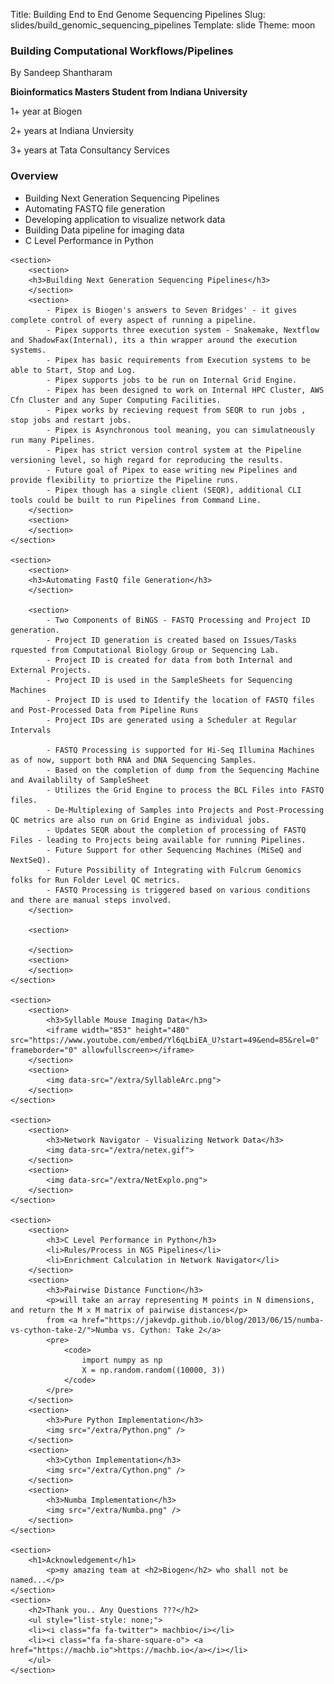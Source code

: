 Title: Building End to End Genome Sequencing Pipelines
Slug: slides/build_genomic_sequencing_pipelines
Template: slide
Theme: moon

<div class="slides">
    <section>
    	<section>
	        <h1>Building Computational Workflows/Pipelines</h1>
	        <p>By Sandeep Shantharam</p>
        </section>
        <section>
	        	<p align="left"><strong>Bioinformatics Masters Student from Indiana University</strong></p>
	        	<p align="left">1+ year at Biogen</p>
	        	<p align="left">2+ years at Indiana Unviersity</p>
	        	<p align="left">3+ years at Tata Consultancy Services</p>
        </section>
        <section>
        	<h1>Overview</h1>
        	<ul>
        		<li>Building Next Generation Sequencing Pipelines</li>
        		<li>Automating FASTQ file generation</li>
        		<li>Developing application to visualize network data</li>
        		<li>Building Data pipeline for imaging data</li>
        		<li>C Level Performance in Python</li>
        	</ul>
        </section>
    </section>


    <section>  
    	<section>
    	<h3>Building Next Generation Sequencing Pipelines</h3>
      	</section>
    	<section>
    		- Pipex is Biogen's answers to Seven Bridges' - it gives complete control of every aspect of running a pipeline.
			- Pipex supports three execution system - Snakemake, Nextflow and ShadowFax(Internal), its a thin wrapper around the execution systems.
			- Pipex has basic requirements from Execution systems to be able to Start, Stop and Log.
			- Pipex supports jobs to be run on Internal Grid Engine.
			- Pipex has been designed to work on Internal HPC Cluster, AWS Cfn Cluster and any Super Computing Facilities.
			- Pipex works by recieving request from SEQR to run jobs , stop jobs and restart jobs.
			- Pipex is Asynchronous tool meaning, you can simulatneously run many Pipelines.
			- Pipex has strict version control system at the Pipeline versioning level, so high regard for reproducing the results.
			- Future goal of Pipex to ease writing new Pipelines and provide flexibility to priortize the Pipeline runs.
			- Pipex though has a single client (SEQR), additional CLI tools could be built to run Pipelines from Command Line.
      	</section>
       	<section>
      	</section>
    </section>
    
    <section>
    	<section>
    	<h3>Automating FastQ file Generation</h3>
      	</section>

    	<section>
			- Two Components of BiNGS - FASTQ Processing and Project ID generation.
			- Project ID generation is created based on Issues/Tasks rquested from Computational Biology Group or Sequencing Lab.
			- Project ID is created for data from both Internal and External Projects.
			- Project ID is used in the SampleSheets for Sequencing Machines
			- Project ID is used to Identify the location of FASTQ files and Post-Processed Data from Pipeline Runs
			- Project IDs are generated using a Scheduler at Regular Intervals

			- FASTQ Processing is supported for Hi-Seq Illumina Machines as of now, support both RNA and DNA Sequencing Samples.
			- Based on the completion of dump from the Sequencing Machine and Availablilty of SampleSheet
			- Utilizes the Grid Engine to process the BCL Files into FASTQ files.
			- De-Multiplexing of Samples into Projects and Post-Processing QC metrics are also run on Grid Engine as individual jobs.
			- Updates SEQR about the completion of processing of FASTQ Files - leading to Projects being available for running Pipelines.
			- Future Support for other Sequencing Machines (MiSeQ and NextSeQ).
			- Future Possibility of Integrating with Fulcrum Genomics folks for Run Folder Level QC metrics.
			- FASTQ Processing is triggered based on various conditions and there are manual steps involved.
      	</section>

    	<section>
      	
      	</section>
       	<section>
      	</section>      	
    </section>    

    <section>
	    <section>
	    	<h3>Syllable Mouse Imaging Data</h3>
			<iframe width="853" height="480" src="https://www.youtube.com/embed/Yl6qLbiEA_U?start=49&end=85&rel=0" frameborder="0" allowfullscreen></iframe>
	    </section>
	    <section>
	    	<img data-src="/extra/SyllableArc.png">	    	
	    </section>
    </section>    

    <section>
    	<section>
    		<h3>Network Navigator - Visualizing Network Data</h3>
    		<img data-src="/extra/netex.gif">
    	</section>
    	<section>
    		<img data-src="/extra/NetExplo.png">
    	</section>
    </section>

    <section>
	    <section>
	    	<h3>C Level Performance in Python</h3>
	    	<li>Rules/Process in NGS Pipelines</li>
	    	<li>Enrichment Calculation in Network Navigator</li>
	    </section>
	    <section>
	    	<h3>Pairwise Distance Function</h3>
	    	<p>will take an array representing M points in N dimensions, and return the M x M matrix of pairwise distances</p>
	    	from <a href="https://jakevdp.github.io/blog/2013/06/15/numba-vs-cython-take-2/">Numba vs. Cython: Take 2</a>
	    	<pre>
	    		<code>
	    			import numpy as np
					X = np.random.random((10000, 3))
	    		</code>
	    	</pre>
	    </section>
	    <section>
	    	<h3>Pure Python Implementation</h3>
	    	<img src="/extra/Python.png" />
	    </section>
	   	<section>
	    	<h3>Cython Implementation</h3>
	    	<img src="/extra/Cython.png" />	    	
	    </section>
	    <section>
	    	<h3>Numba Implementation</h3>
	    	<img src="/extra/Numba.png" />	    	
	    </section>	    
    </section>

	<section>
    	<h1>Acknowledgement</h1>
    		<p>my amazing team at <h2>Biogen</h2> who shall not be named...</p>
    </section>
    <section>
    	<h2>Thank you.. Any Questions ???</h2>
    	<ul style="list-style: none;">
    	<li><i class="fa fa-twitter"> machbio</i></li>
    	<li><i class="fa fa-share-square-o"> <a href="https://machb.io">https://machb.io</a></i></li>
    	</ul>
    </section>
</div>